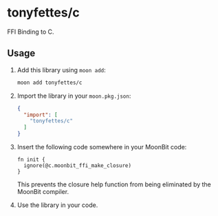 # tonyfettes/c

FFI Binding to C.

## Usage

1. Add this library using `moon add`:

   ```bash
   moon add tonyfettes/c
   ```

2. Import the library in your `moon.pkg.json`:

   ```json
   {
     "import": [
       "tonyfettes/c"
     ]
   }
   ```

3. Insert the following code somewhere in your MoonBit code:

   ```moonbit
   fn init {
     ignore(@c.moonbit_ffi_make_closure)
   }
   ```

   This prevents the closure help function from being eliminated by the MoonBit
   compiler.

4. Use the library in your code.
